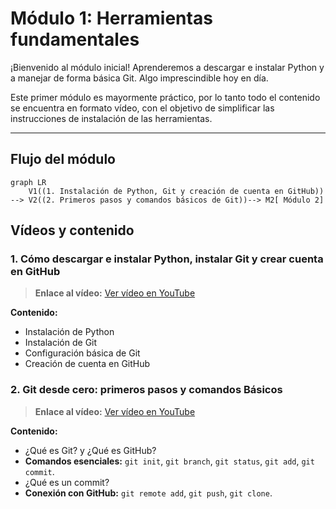 # Módulo 1: Herramientas fundamentales

¡Bienvenido al módulo inicial! Aprenderemos a descargar e instalar Python y a manejar de forma básica Git. Algo imprescindible hoy en día.

Este primer módulo es mayormente práctico, por lo tanto todo el contenido se encuentra en formato vídeo, con el objetivo de simplificar las instrucciones de instalación de las herramientas.


---

## Flujo del módulo

```mermaid
graph LR
    V1((1. Instalación de Python, Git y creación de cuenta en GitHub)) --> V2((2. Primeros pasos y comandos básicos de Git))--> M2[ Módulo 2]
```

##  Vídeos y contenido

### 1. Cómo descargar e instalar Python, instalar Git y crear cuenta en GitHub
> **Enlace al vídeo:** [Ver vídeo en YouTube](https://youtu.be/ZDaW7sgYZzkautoplay=1)

**Contenido:**
* Instalación de Python
* Instalación de Git
* Configuración básica de Git
* Creación de cuenta en GitHub

### 2. Git desde cero: primeros pasos y comandos Básicos
> **Enlace al vídeo:** [Ver vídeo en YouTube](https://youtu.be/il-ZSBh0PAoautoplay=1)

**Contenido:**
* ¿Qué es Git? y ¿Qué es GitHub?
* **Comandos esenciales:** `git init`, `git branch`, `git status`, `git add`, `git commit`.
* ¿Qué es un commit?
* **Conexión con GitHub:** `git remote add`, `git push`, `git clone`.

